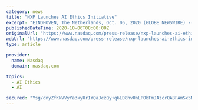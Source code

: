 ```yaml
---
category: news
title: "NXP Launches AI Ethics Initiative"
excerpt: "EINDHOVEN, The Netherlands, Oct. 06, 2020 (GLOBE NEWSWIRE) -- NXP Semiconductors N.V. (NASDAQ: NXPI) today publicly launched its AI Ethics initiative, underscoring the company’s commitment to ..."
publishedDateTime: 2020-10-06T08:00:00Z
originalUrl: "https://www.nasdaq.com/press-release/nxp-launches-ai-ethics-initiative-2020-10-06"
webUrl: "https://www.nasdaq.com/press-release/nxp-launches-ai-ethics-initiative-2020-10-06"
type: article

provider:
  name: Nasdaq
  domain: nasdaq.com

topics:
  - AI Ethics
  - AI

secured: "Ysg/dnyZfKNVVyYa3kyUrIYQaJczQy+q6LD8hv0nLPObFmJAzcrQABFAmSx5MdwyKcp1U4SpMRfvaTgU0IHICjuMeyTHc6zOG/p+qZBpP31T82OHDPcOb+XhFkT2hIPL62zzHkUIwB1qHs/l6gbtYuhnS3JXPF0c0FQfH7+MfT1FyOtKGtYviKk/fiaJm5kmvmbPr88XZLfFhaArysd3A5+0bh/HYOUMo6CX2CG+jmiOvYVMwokKnCm/yvRCcyqBQzSo6iGJFOY3b0U4kQE0Q1VCc2j6tmYwar7RHdyb0XdnLrROeBjAJh5+1Y3GgZHycecnOZmtCL5wmgQEMDtLclH1Rqx7g1BztoPa0P6lzVk=;UY56wxDqGk2pmtHyREOv8A=="
---
```


